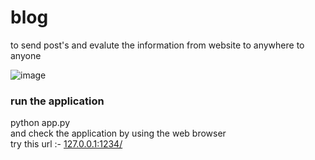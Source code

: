 # blog
to send post's and evalute the information  from website to anywhere to anyone


![image](https://user-images.githubusercontent.com/90134125/181876326-4dd6e5e8-22bd-474c-9f24-78648f5c1474.png)

<h3>run the application</h3>
<p>python app.py <br> and check the application by using the web browser<br>try this url :- <a href="127.0.0.1:1234/">127.0.0.1:1234/</a>


